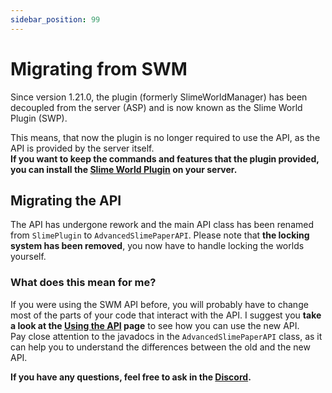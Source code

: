 ```yaml
---
sidebar_position: 99
---
```


# Migrating from SWM
Since version 1.21.0, the plugin (formerly SlimeWorldManager) has been decoupled from the server (ASP) and is now known as the Slime World Plugin (SWP).

This means, that now the plugin is no longer required to use the API, as the API is provided by the server itself.\
**If you want to keep the commands and features that the plugin provided, you can install the [Slime World Plugin](swp/installation) on your server.**

## Migrating the API
The API has undergone rework and the main API class has been renamed from `SlimePlugin` to `AdvancedSlimePaperAPI`.
Please note that **the locking system has been removed**, you now have to handle locking the worlds yourself.

### What does this mean for me?

If you were using the SWM API before, you will probably have to change most of the parts of your code that interact with the API.
I suggest you **take a look at the [Using the API](api/using.md) page** to see how you can use the new API.\
Pay close attention to the javadocs in the `AdvancedSlimePaperAPI` class, as it can help you to understand the differences between the old and the new API.

**If you have any questions, feel free to ask in the [Discord](https://discord.infernalsuite.com/).**
